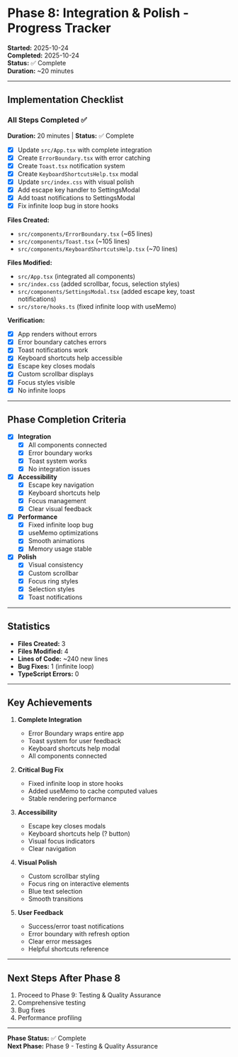 # Phase 8: Integration & Polish - Progress Tracker

**Started:** 2025-10-24  
**Completed:** 2025-10-24  
**Status:** ✅ Complete  
**Duration:** ~20 minutes

---

## Implementation Checklist

### All Steps Completed ✅
**Duration:** 20 minutes | **Status:** ✅ Complete

- [x] Update `src/App.tsx` with complete integration
- [x] Create `ErrorBoundary.tsx` with error catching
- [x] Create `Toast.tsx` notification system
- [x] Create `KeyboardShortcutsHelp.tsx` modal
- [x] Update `src/index.css` with visual polish
- [x] Add escape key handler to SettingsModal
- [x] Add toast notifications to SettingsModal
- [x] Fix infinite loop bug in store hooks

**Files Created:**
- `src/components/ErrorBoundary.tsx` (~65 lines)
- `src/components/Toast.tsx` (~105 lines)
- `src/components/KeyboardShortcutsHelp.tsx` (~70 lines)

**Files Modified:**
- `src/App.tsx` (integrated all components)
- `src/index.css` (added scrollbar, focus, selection styles)
- `src/components/SettingsModal.tsx` (added escape key, toast notifications)
- `src/store/hooks.ts` (fixed infinite loop with useMemo)

**Verification:**
- [x] App renders without errors
- [x] Error boundary catches errors
- [x] Toast notifications work
- [x] Keyboard shortcuts help accessible
- [x] Escape key closes modals
- [x] Custom scrollbar displays
- [x] Focus styles visible
- [x] No infinite loops

---

## Phase Completion Criteria

- [x] **Integration**
  - [x] All components connected
  - [x] Error boundary works
  - [x] Toast system works
  - [x] No integration issues

- [x] **Accessibility**
  - [x] Escape key navigation
  - [x] Keyboard shortcuts help
  - [x] Focus management
  - [x] Clear visual feedback

- [x] **Performance**
  - [x] Fixed infinite loop bug
  - [x] useMemo optimizations
  - [x] Smooth animations
  - [x] Memory usage stable

- [x] **Polish**
  - [x] Visual consistency
  - [x] Custom scrollbar
  - [x] Focus ring styles
  - [x] Selection styles
  - [x] Toast notifications

---

## Statistics

- **Files Created:** 3
- **Files Modified:** 4
- **Lines of Code:** ~240 new lines
- **Bug Fixes:** 1 (infinite loop)
- **TypeScript Errors:** 0

---

## Key Achievements

1. **Complete Integration**
   - Error Boundary wraps entire app
   - Toast system for user feedback
   - Keyboard shortcuts help modal
   - All components connected

2. **Critical Bug Fix**
   - Fixed infinite loop in store hooks
   - Added useMemo to cache computed values
   - Stable rendering performance

3. **Accessibility**
   - Escape key closes modals
   - Keyboard shortcuts help (? button)
   - Visual focus indicators
   - Clear navigation

4. **Visual Polish**
   - Custom scrollbar styling
   - Focus ring on interactive elements
   - Blue text selection
   - Smooth transitions

5. **User Feedback**
   - Success/error toast notifications
   - Error boundary with refresh option
   - Clear error messages
   - Helpful shortcuts reference

---

## Next Steps After Phase 8

1. Proceed to Phase 9: Testing & Quality Assurance
2. Comprehensive testing
3. Bug fixes
4. Performance profiling

---

**Phase Status:** ✅ Complete  
**Next Phase:** Phase 9 - Testing & Quality Assurance
